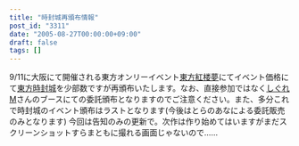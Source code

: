 ```yaml
---
title: "時封城再頒布情報"
post_id: "3311"
date: "2005-08-27T00:00:00+09:00"
draft: false
tags: []
---
```



9/11に大阪にて開催される東方オンリーイベント[東方紅楼夢](http://karen.saiin.net/%7Ekouroumu-toho/)にてイベント価格にて[東方時封城](/!/thA/)を少部数ですが再頒布いたします。なお、直接参加ではなく[しぐれM](http://www.geocities.jp/nip_sigurem/)さんのブースにての委託頒布となりますのでご注意ください。また、多分これで時封城のイベント頒布はラストとなります(今後はとらのあなによる委託販売のみとなります) 今回は告知のみの更新で。次作は作り始めてはいますがまだスクリーンショットすらまともに撮れる画面じゃないので……
